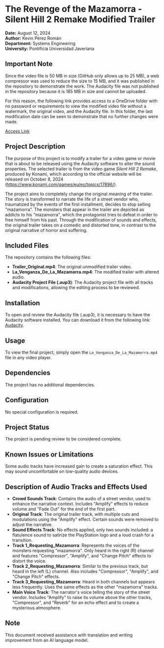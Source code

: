 # The Revenge of the Mazamorra - Silent Hill 2 Remake Modified Trailer

**Date:** August 12, 2024  
**Author:** Kevin Pérez Román  
**Department:** Systems Engineering  
**University:** Pontificia Universidad Javeriana

## Important Note

Since the video file is 50 MB in size (GitHub only allows up to 25 MB), a web compressor was used to reduce the size to 15 MB, and it was published in the repository to demonstrate the work. The Audacity file was not published in the repository because it is 185 MB in size and cannot be uploaded.

For this reason, the following link provides access to a OneDrive folder with no password or requirements to view the modified video file without a watermark, the original video, and the Audacity file. In this folder, the last modification date can be seen to demonstrate that no further changes were made.

[Access Link](https://javerianacaliedu-my.sharepoint.com/:f:/g/personal/kevinjave_javerianacali_edu_co/EsHLEckuCuhKm5JWN1_rzJEBjDlTv6fk_kzPX-J3TGP2Ig?e=DsDHS0)

## Project Description

The purpose of this project is to modify a trailer for a video game or movie that is about to be released using the Audacity software to alter the sound properties. The selected trailer is from the video game *Silent Hill 2 Remake*, produced by Konami, which according to the official website will be released on October 8, 2024 (https://www.konami.com/games/eu/es/topics/17896/).

The project aims to completely change the original meaning of the trailer. The story is transformed to narrate the life of a street vendor who, traumatized by the events of the first installment, decides to stop selling "mazamorra". The monsters that appear in the trailer are depicted as addicts to his "mazamorra", which the protagonist tries to defeat in order to free himself from his past. Through the modification of sounds and effects, the original trailer takes on a comedic and distorted tone, in contrast to the original narrative of horror and suffering.

## Included Files

The repository contains the following files:

- **Trailer_Original.mp4**: The original unmodified trailer video.
- **La_Venganza_De_La_Mazamorra.mp4**: The modified trailer with altered audio.
- **Audacity Project File (.aup3)**: The Audacity project file with all tracks and modifications, allowing the editing process to be reviewed.

## Installation

To open and review the Audacity file (.aup3), it is necessary to have the Audacity software installed. You can download it from the following link: [Audacity](https://www.audacityteam.org/).

## Usage

To view the final project, simply open the `La_Venganza_De_La_Mazamorra.mp4` file in any video player.

## Dependencies

The project has no additional dependencies.

## Configuration

No special configuration is required.

## Project Status

The project is pending review to be considered complete.

## Known Issues or Limitations

Some audio tracks have increased gain to create a saturation effect. This may sound uncomfortable on low-quality audio devices.

## Description of Audio Tracks and Effects Used

- **Crowd Sounds Track**: Contains the audio of a street vendor, used to enhance the narrative context. Includes "Amplify" effects to reduce volume and "Fade Out" for the end of the first part.
- **Original Track**: The original trailer track, with multiple cuts and modulations using the "Amplify" effect. Certain sounds were removed to adjust the narrative.
- **Sound Effects Track**: No effects applied, only two sounds included: a flatulence sound to satirize the PlayStation logo and a loud crash for a transition.
- **Track 1_Requesting_Mazamorra**: Represents the voices of the monsters requesting "mazamorra". Only heard in the right (R) channel and features "Compressor", "Amplify", and "Change Pitch" effects to distort the voice.
- **Track 2_Requesting_Mazamorra**: Similar to the previous track, but heard in the left (L) channel. Also includes "Compressor", "Amplify", and "Change Pitch" effects.
- **Track 3_Requesting_Mazamorra**: Heard in both channels but appears less frequently. Uses the same effects as the other "mazamorra" tracks.
- **Main Voice Track**: The narrator's voice telling the story of the street vendor. Includes "Amplify" to raise its volume above the other tracks, "Compressor", and "Reverb" for an echo effect and to create a mysterious atmosphere.

## Note

This document received assistance with translation and writing improvement from an AI language model.
